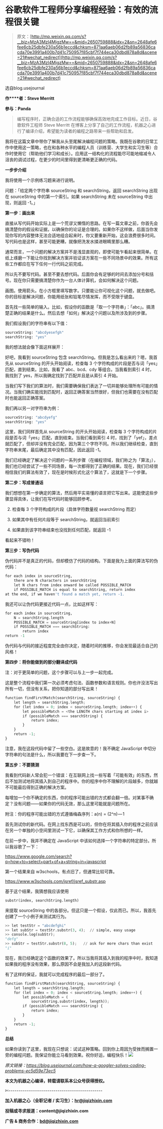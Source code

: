 # 谷歌软件工程师分享编程经验：有效的流程很关键

> 原文：[http://mp.weixin.qq.com/s?__biz=MzA3MzI4MjgzMw==&mid=2650759888&idx=2&sn=2648afe6fee6cb25dbfe230a56b1eccd&chksm=871aa6aeb06d2fb89a56836cacda70e3991a400b7d41c750957f85cbf7f744eca30dbd878a8d&scene=21#wechat_redirect](http://mp.weixin.qq.com/s?__biz=MzA3MzI4MjgzMw==&mid=2650759888&idx=2&sn=2648afe6fee6cb25dbfe230a56b1eccd&chksm=871aa6aeb06d2fb89a56836cacda70e3991a400b7d41c750957f85cbf7f744eca30dbd878a8d&scene=21#wechat_redirect)

选自blog.usejournal

**作****者：Steve Merritt**

**参与：Panda**

> 编写程序时，正确合适的工作流程能够确保高效地完成工作目标。近日，谷歌软件工程师 Steve Merritt 在博客上分享了自己的工作流程，机器之心进行了编译介绍，希望能为读者的编程之路带来一些帮助和启发。

我将在这篇文章中带你了解我从头至尾解决编程问题的策略。我既在谷歌的日常工作中使用这一策略，也在和各种水平的编程人员（训练营、大学生和实习生等）合作时使用它（帮助他们学习和成长）。应用这一结构化的流程能尽可能地缩减令人沮丧的调试过程，在更少的时间里得到更清晰更正确的代码。

**一步步介绍**

我将使用一个示例练习题来进行说明。

问题：「给定两个字符串 sourceString 和 searchString，返回 searchString 出现在 sourceString 中的第一个索引。如果 searchString 未在 sourceString 中出现，则返回 -1。」

**第一步：画出来**

直接从写代码开始实际上是一个荒谬又懒惰的思路。在写一篇文章之前，你首先会搞清楚你的假设和证据，以确保你的论证是合理的。如果你不这样做，后面当你发现你写的内容整体无法合适地组合起来时，你又要重新开始，这会浪费很多时间。写代码也是这样，甚至可能更糟，就像把洗发水揉进眼睛里那么糟。

通常而言，一个问题的解决方案并不是浅显直观的，即使可能乍看起来很简单。在纸上琢磨一下能让你找到解决方案并验证该方案在一些不同场景中的效果。所有这些工作都应在写下任何一行代码之前完成。

所以先不要写代码。甚至不要去想代码。后面你会有足够的时间去添加分号和括号。现在你只需要搞清楚你作为一台人体计算机，会如何解决这个问题。

画图。使用箭头。在小方框里填写数字。只要能让你可视化这个问题，就去做吧。你的目标是解决问题，你能用纸张和铅笔尽情发挥，而不受限于键盘。

首先找一些简单的输入。比如，假设你的函数是「取一个字符串」：「abc」。搞清楚正确的结果是什么。然后去想「如何」解决这个问题以及所涉及到的步骤。

我们假设我们的字符串有以下值：

```py
sourceString: "abcdyesefgh"
searchString: "yes" 
```

我的想法就会像下面这样展开：

好吧，我看到 sourceString 包含 searchString。但我是怎么看出来的？嗯，我首先从 sourceString 的开头开始阅读，检查每 3 个字符构成的片段是否与词「yes」匹配，直到结束。比如，我看了 abc、bcd、cdy 等组合。当我看到索引 4 时，我找到了 yes，所以我确定找到了匹配并且是从索引 4 开始。

当我们写下我们的算法时，我们需要确保我们表达了一切并能够处理所有可能的情况。当我们确实能找到匹配时，返回正确答案当然很好，但我们也需要在没有匹配时也能返回正确答案。

我们再以另一对字符串为例：

```py
sourceString: "abcdyefg"
searchString: "yes"
```

这里，我们同样首先从 sourceString 的开头开始阅读，检查每 3 个字符构成的片段是否与词「yes」匹配，直到结束。当我们看到索引 4 时，找到了「yef」，差点就匹配了，但却并没有完全匹配，因为第三个字符不同。所以我们继续检查，直到字符串末尾，最后确定其中没有匹配，因此返回 -1。

我们已经确定了解决这个问题的一系列步骤（在编程领域，我们称之为「算法」），我们也已经尝试了一些不同场景，每一次都得到了正确的结果。现在，我们已经很相信我们的算法有效了，现在是时候形式化这个算法了，这就是下一个步骤。

**第二步：写成普通话**

我们想想在第一步确定的算法，然后用平实易懂的语言把它写出来。这能使这些步骤显得具体，让我们在写代码时能够回顾参考。

2.  检查每 3 个字符构成的片段（具体字符数量视 searchString 而定）

3.  如果其中有任何片段等于 searchString，就返回当前索引

4.  如果直到该字符串结束也没找到任何匹配，就返回 -1

看起来不错哟！

**第三步：写伪代码**

伪代码并不是真正的代码，但却模仿了代码的结构。下面是我为上面的算法写的伪代码：

```py
for each index in sourceString,
    there are N characters in searchString
    let N chars from index onward be called POSSIBLE_MATCH
    if POSSIBLE_MATCH is equal to searchString, return index
at the end, if we haven't found a match yet, return -1.
```

我还可以让伪代码更接近代码一点，比如这样写：

```py
for each index in sourceString,
    N = searchString.length
    POSSIBLE_MATCH = sourceString[index to index+N]
    if POSSIBLE_MATCH === searchString:
        return index
return -1
```

伪代码与代码的接近程度完全由你决定，随着时间的推移，你会发现最适合自己的风格！

**第四步：将你能做到的部分翻译成代码**

注：对于更简单的问题，这个步骤可以与上一步一起完成。

这是整个流程中我们第一次必须考虑句法、函数参数和语言规则。你也许没法写出所有一切，但没有关系，把你知道的部分写出来！

```py
function findFirstMatch(searchString, sourceString) {
    let length = searchString.length;
    for (let index = 0; index < sourceString.length; index++) {
        let possibleMatch = <the LENGTH chars starting at index i>
        if (possibleMatch === searchString) {
            return index;
        }
    }
    return -1;
}
```

注意，我在这段代码中留了一些空白。这是故意的！我不确定 JavaScript 中切分字符串的句法是什么，所以我要在下一步查一下。

**第五步：不要猜测**

我看到代码新人常会犯一个错误：在互联网上找一些写着「可能有效」的东西，然后不加测试地将其插入到自己的程序中。你的程序中你不理解的片段越多，你就越不可能最后得到正确的解决方案。

每增加一个你不确定的东西，你的程序可能出错的方式都会翻一倍。对某事不确定？没有问题——如果你的代码无效，那么这里可能就是问题所在。

附注：你的程序可能出错的方式遵循梅森序列：a(n) = (2^n) — 1

首先测试你的新代码。在网上找东西是可以的，但你在将其插入你的程序之前应该在另一个单独的小空间里测试一下它，以确保其工作方式和你所想的一样。

在前一步中，我并不确定在 JavaScript 中该如何选择一个字符串的特定部分。所以我谷歌了一下：

https://www.google.com/search?q=how+to+select+part+of+a+string+in+javascript

第一个结果来自 w3schools，有点旧了，但通常比较可靠。

https://www.w3schools.com/jsref/jsref_substr.asp

基于这个结果，我猜想我应该使用

```py
substr(index, searchString.length) 
```

来提取 sourceString 中的各部分。但这只是一个假设，仅此而已。所以，我首先创建了一个小例子来测试其行为。

```py
>> let testStr = "abcdefghi"
>> let subStr = testStr.substr(3, 4);  // simple, easy usage
>> console.log(subStr);
"defg"
>> subStr = testStr.substr(8, 5);   // ask for more chars than exist
"i"
```

现在，我已经确定这个函数的效果了。所以当我将其插入到我的程序中时，我知道如果我的程序没有效果，那么原因不会是我加入的这段新代码。

有了这样的保证，我就可以完成程序的最后一部分了。

```py
function findFirstMatch(searchString, sourceString) {
    let length = searchString.length;
    for (let index = 0; index < sourceString.length; index++) {
        let possibleMatch = (
            sourceString.substr(index, length));
        if (possibleMatch === searchString) {
            return index;
        }
    }
    return -1;
}
```

**总结**

如果你读到了这里，我现在只想说：试试这种策略。回到你上周因为受挫而搁置一旁的编程问题。我保证你能立马看到效果。祝你好运，编程快乐！**![](../Images/98db554c57db91144fde9866558fb8c3.jpg)**

*原文链接：https://blog.usejournal.com/how-a-googler-solves-coding-problems-ec5d59e73ec5*

****本文为机器之心编译，**转载请联系本公众号获得授权****。**

✄------------------------------------------------

**加入机器之心（全职记者 / 实习生）：hr@jiqizhixin.com**

**投稿或寻求报道：**content**@jiqizhixin.com**

**广告 & 商务合作：bd@jiqizhixin.com**